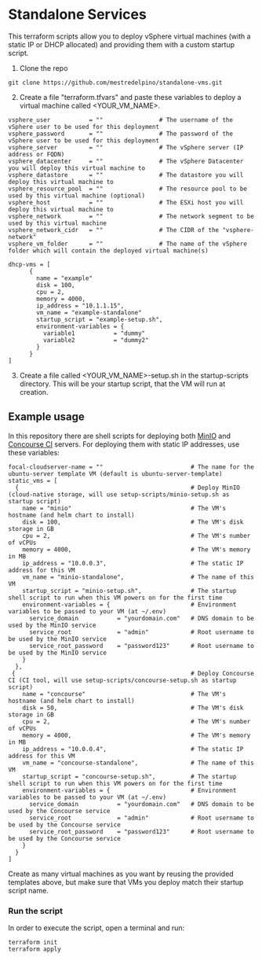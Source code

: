 # Standalone Services

This terraform scripts allow you to deploy vSphere virtual machines (with a static IP or DHCP allocated) and providing them with a custom startup script. 

1. Clone the repo

```
git clone https://github.com/mestredelpino/standalone-vms.git
```

2. Create a file "terraform.tfvars" and paste these variables to deploy a virtual machine called <YOUR_VM_NAME>.

```
vsphere_user           = ""                # The username of the vSphere user to be used for this deployment
vsphere_password       = ""                # The password of the vSphere user to be used for this deployment
vsphere_server         = ""                # The vSphere server (IP address or FQDN)
vsphere_datacenter     = ""                # The vSphere Datacenter you will deploy this virtual machine to
vsphere_datastore      = ""                # The datastore you will deploy this virtual machine to
vsphere_resource_pool  = ""                # The resource pool to be used by this virtual machine (optional)
vsphere_host           = ""                # The ESXi host you will deploy this virtual machine to
vsphere_network        = ""                # The network segment to be used by this virtual machine
vsphere_network_cidr   = ""                # The CIDR of the "vsphere-network"
vsphere_vm_folder      = ""                # The name of the vSphere folder which will contain the deployed virtual machine(s)

dhcp-vms = [
      {
        name = "example"
        disk = 100,
        cpu = 2,
        memory = 4000,
        ip_address = "10.1.1.15",
        vm_name = "example-standalone"
        startup_script = "example-setup.sh",
        environment-variables = {
          variable1           = "dummy"
          variable2           = "dummy2"
        }
      }
]
```

3. Create a file called <YOUR_VM_NAME>-setup.sh in the startup-scripts directory. This will be your startup script, that the VM will run at creation.

## Example usage

In this repository there are shell scripts for deploying both [MinIO](https://min.io/) and [Concourse CI](https://concourse-ci.org/) servers. 
For deploying them with static IP addresses, use these variables:

```
focal-cloudserver-name = ""                         # The name for the ubuntu-server template VM (default is ubuntu-server-template)
static_vms = [
  {                                                 # Deploy MinIO (cloud-native storage, will use setup-scripts/minio-setup.sh as startup script)
    name = "minio"                                  # The VM's hostname (and helm chart to install)
    disk = 100,                                     # The VM's disk storage in GB
    cpu = 2,                                        # The VM's number of vCPUs
    memory = 4000,                                  # The VM's memory in MB
    ip_address = "10.0.0.3",                        # The static IP address for this VM
    vm_name = "minio-standalone",                   # The name of this VM
    startup_script = "minio-setup.sh",              # The startup shell script to run when this VM powers on for the first time
    environment-variables = {                       # Environment variables to be passed to your VM (at ~/.env)
      service_domain           = "yourdomain.com"   # DNS domain to be used by the MinIO service
      service_root             = "admin"            # Root username to be used by the MinIO service
      service_root_password    = "password123"      # Root username to be used by the MinIO service
    }
  },
 {                                                  # Deploy Concourse CI (CI tool, will use setup-scripts/concourse-setup.sh as startup script)
    name = "concourse"                              # The VM's hostname (and helm chart to install)
    disk = 50,                                      # The VM's disk storage in GB
    cpu = 2,                                        # The VM's number of vCPUs
    memory = 4000,                                  # The VM's memory in MB
    ip_address = "10.0.0.4",                        # The static IP address for this VM
    vm_name = "concourse-standalone",               # The name of this VM
    startup_script = "concourse-setup.sh",          # The startup shell script to run when this VM powers on for the first time
    environment-variables = {                       # Environment variables to be passed to your VM (at ~/.env)
      service_domain           = "yourdomain.com"   # DNS domain to be used by the Concourse service
      service_root             = "admin"            # Root username to be used by the Concourse service
      service_root_password    = "password123"      # Root username to be used by the Concourse service
    }
  }
]
```

Create as many virtual machines as you want by reusing the provided templates above, but make sure that VMs you deploy match their startup script name.

### Run the script

In order to execute the script, open a terminal and run:

```
terraform init
terraform apply
```

